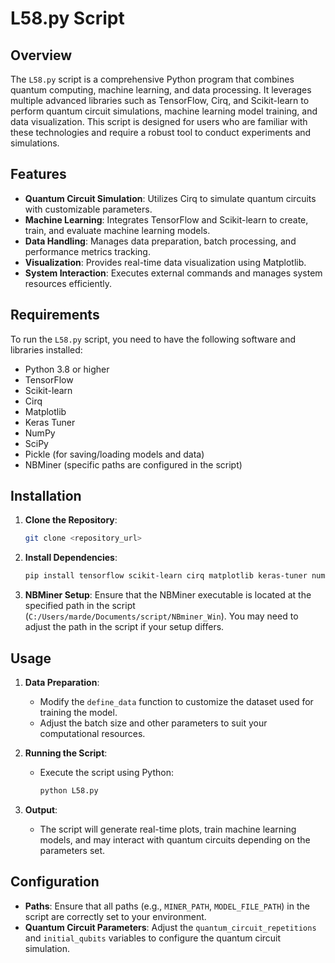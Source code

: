 
# L58.py Script

## Overview
The `L58.py` script is a comprehensive Python program that combines quantum computing, machine learning, and data processing. It leverages multiple advanced libraries such as TensorFlow, Cirq, and Scikit-learn to perform quantum circuit simulations, machine learning model training, and data visualization. This script is designed for users who are familiar with these technologies and require a robust tool to conduct experiments and simulations.

## Features
- **Quantum Circuit Simulation**: Utilizes Cirq to simulate quantum circuits with customizable parameters.
- **Machine Learning**: Integrates TensorFlow and Scikit-learn to create, train, and evaluate machine learning models.
- **Data Handling**: Manages data preparation, batch processing, and performance metrics tracking.
- **Visualization**: Provides real-time data visualization using Matplotlib.
- **System Interaction**: Executes external commands and manages system resources efficiently.

## Requirements
To run the `L58.py` script, you need to have the following software and libraries installed:

- Python 3.8 or higher
- TensorFlow
- Scikit-learn
- Cirq
- Matplotlib
- Keras Tuner
- NumPy
- SciPy
- Pickle (for saving/loading models and data)
- NBMiner (specific paths are configured in the script)

## Installation
1. **Clone the Repository**:
   ```bash
   git clone <repository_url>
   ```
2. **Install Dependencies**:
   ```bash
   pip install tensorflow scikit-learn cirq matplotlib keras-tuner numpy scipy
   ```

3. **NBMiner Setup**:
   Ensure that the NBMiner executable is located at the specified path in the script (`C:/Users/marde/Documents/script/NBminer_Win`). You may need to adjust the path in the script if your setup differs.

## Usage
1. **Data Preparation**: 
   - Modify the `define_data` function to customize the dataset used for training the model.
   - Adjust the batch size and other parameters to suit your computational resources.

2. **Running the Script**:
   - Execute the script using Python:
     ```bash
     python L58.py
     ```

3. **Output**:
   - The script will generate real-time plots, train machine learning models, and may interact with quantum circuits depending on the parameters set.

## Configuration
- **Paths**: Ensure that all paths (e.g., `MINER_PATH`, `MODEL_FILE_PATH`) in the script are correctly set to your environment.
- **Quantum Circuit Parameters**: Adjust the `quantum_circuit_repetitions` and `initial_qubits` variables to configure the quantum circuit simulation.
